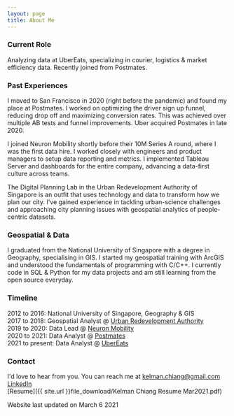 ```yaml
---
layout: page
title: About Me
---
```


### Current Role
Analyzing data at UberEats, specializing in courier, logistics & market efficiency data. Recently joined from Postmates.  

### Past Experiences
I moved to San Francisco in 2020 (right before the pandemic) and found my place at Postmates. I worked on optimizing the driver sign up funnel, reducing drop off and maximizing conversion rates. This was achieved over multiple AB tests and funnel improvements. Uber acquired Postmates in late 2020.  

I joined Neuron Mobility shortly before their 10M Series A round, where I was the first data hire. I worked closely with engineers and product managers to setup data reporting and metrics. I implemented Tableau Server and dashboards for the entire company, advancing a data-first culture across teams.  

The Digital Planning Lab in the Urban Redevelopment Authority of Singapore is an outfit that uses technology and data to transform how we plan our city. I've gained experience in tackling urban-science challenges and approaching city planning issues  with geospatial analytics of people-centric datasets.  

### Geospatial & Data
I graduated from the National University of Singapore with a degree in Geography, specialising in GIS. I started my geospatial training with ArcGIS and understood the fundamentals of programming with C/C++. I currently code in SQL & Python for my data projects and am still learning from the open source everyday.  

### Timeline
2012 to 2016: National University of Singapore, Geography & GIS  
2017 to 2018: Geospatial Analyst @ [Urban Redevelopment Authority](https://www.ura.gov.sg/)  
2019 to 2020: Data Lead @ [Neuron Mobility](https://www.rideneuron.com/)  
2020 to 2021: Data Analyst @ [Postmates](https://postmates.com/)  
2021 to present: Data Analyst @ [UberEats](https://www.ubereats.com/)  

### Contact
I'd love to hear from you. You can reach me at [kelman.chiang@gmail.com](mailto:kelman.chiang@gmail.com)  
[LinkedIn](https://www.linkedin.com/in/kelmanchiang/)  
[Resume]({{ site.url }}file_download/Kelman Chiang Resume Mar2021.pdf)  

Website last updated on March 6 2021
